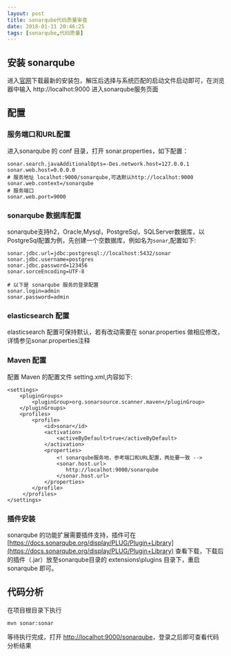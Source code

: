 ```yaml
---
layout: post
title: sonarqube代码质量审查
date: 2018-01-31 20:46:25
tags: [sonarqube,代码质量]
---
```



## 安装 sonarqube

进入[官网](https://www.sonarqube.org)下载最新的安装包，解压后选择与系统匹配的启动文件启动即可，在浏览器中输入 http://localhot:9000 进入sonarqube服务页面

## 配置

### 服务端口和URL配置

进入sonarqube 的 conf 目录，打开 sonar.properties，如下配置：

```
sonar.search.javaAdditionalOpts=-Des.network.host=127.0.0.1
sonar.web.host=0.0.0.0  
# 服务地址 localhot:9000/sonarqube,可选默认http://localhot:9000
sonar.web.context=/sonarqube  
# 服务端口
sonar.web.port=9000
```

### sonarqube 数据库配置

sonarqube支持h2，Oracle,Mysql，PostgreSql，SQLServer数据库，以PostgreSql配置为例，先创建一个空数据库，例如名为`sonar`,配置如下:

```
sonar.jdbc.url=jdbc:postgresql://localhost:5432/sonar
sonar.jdbc.username=postgres
sonar.jdbc.password=123456
sonar.sorceEncoding=UTF-8

# 以下是 sonarqube 服务的登录配置
sonar.login=admin
sonar.password=admin
```


### elasticsearch 配置

elasticsearch 配置可保持默认，若有改动需要在 sonar.properties 做相应修改，详情参见sonar.properties注释

### Maven 配置

配置 Maven 的配置文件 setting.xml,内容如下:

```
<settings>
    <pluginGroups>
        <pluginGroup>org.sonarsource.scanner.maven</pluginGroup>
    </pluginGroups>
    <profiles>
        <profile>
            <id>sonar</id>
            <activation>
                <activeByDefault>true</activeByDefault>
            </activation>
            <properties>
                <! sonarqube服务地，参考端口和URL配置，两处要一致 -->
                <sonar.host.url>
                   http://localhot:9000/sonarqube
                </sonar.host.url>
            </properties>
        </profile>
     </profiles>
</settings>
```

### 插件安装

sonarqube 的功能扩展需要插件支持，插件可在
[https://docs.sonarqube.org/display/PLUG/Plugin+Library](https://docs.sonarqube.org/display/PLUG/Plugin+Library)
查看下载，下载后的插件（.jar）放至sonarqube目录的 extensions\plugins 目录下，重启 sonarqube 即可。

## 代码分析

在项目根目录下执行
```
mvn sonar:sonar
```
等待执行完成，打开 [http://localhot:9000/sonarqube]( http://localhot:9000/sonarqube)，登录之后即可查看代码分析结果
